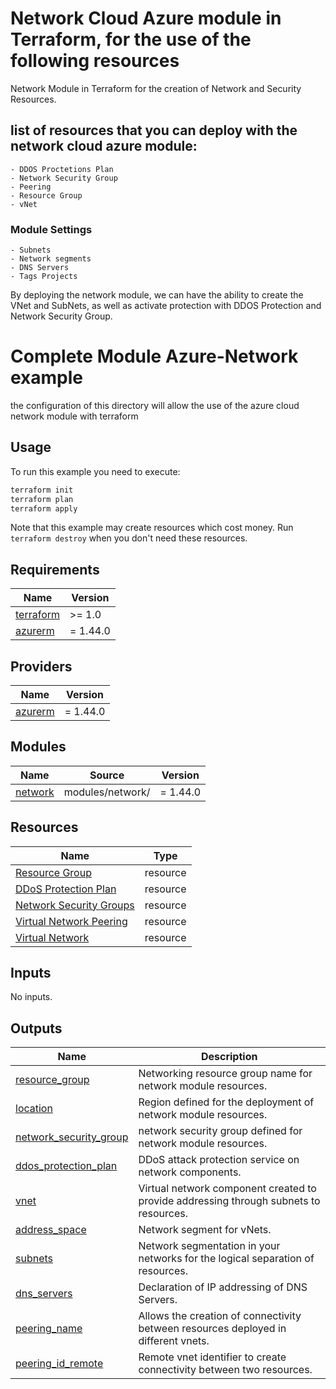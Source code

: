 # Network Cloud Azure module in Terraform, for the use of the following resources

Network Module in Terraform for the creation of Network and Security Resources.

## list of resources that you can deploy with the network cloud azure module:

```
- DDOS Proctetions Plan
- Network Security Group
- Peering
- Resource Group
- vNet 
```
### Module Settings

``` 
- Subnets 
- Network segments
- DNS Servers 
- Tags Projects 
``` 

By deploying the network module, we can have the ability to create the VNet and SubNets, as well as activate protection with DDOS Protection and Network Security Group.

# Complete Module Azure-Network example

the configuration of this directory will allow the use of the azure cloud network module with terraform

## Usage

To run this example you need to execute:

```bash
terraform init
terraform plan
terraform apply
```

Note that this example may create resources which cost money. Run `terraform destroy` when you don't need these resources.

<!-- BEGINNING OF PRE-COMMIT-TERRAFORM DOCS HOOK -->
## Requirements

| Name | Version |
|------|---------|
| <a name="requirement_terraform"></a> [terraform](#requirement\_terraform) | >= 1.0 |
| <a name="requirement_azurerm"></a> [azurerm](#requirement\_azurerm) | = 1.44.0 |

## Providers

| Name | Version |
|------|---------|
| <a name="provider_azurerm"></a> [azurerm](#provider\_azurerm) | = 1.44.0 |

## Modules

| Name | Source | Version |
|------|--------|---------|
| <a name="module_network"></a> [network](#module\_network) | modules/network/ | = 1.44.0 |

## Resources

| Name | Type |
|------|------|
| [Resource Group](https://registry.terraform.io/providers/hashicorp/azurerm/latest/docs/resources/resource_group) | resource |
| [DDoS Protection Plan](https://registry.terraform.io/providers/hashicorp/azurerm/latest/docs/resources/network_ddos_protection_plan) | resource |
| [Network Security Groups](https://registry.terraform.io/providers/hashicorp/azurerm/latest/docs/resources/network_security_group) | resource |
| [Virtual Network Peering](https://registry.terraform.io/providers/hashicorp/azurerm/latest/docs/resources/virtual_network_peering) | resource |
| [Virtual Network](https://registry.terraform.io/providers/hashicorp/azurerm/latest/docs/resources/virtual_network) | resource |

## Inputs

No inputs.

## Outputs

| Name | Description |
|------|-------------|
| <a name="resource_group"></a> [resource_group](#resource_group) | Networking resource group name for network module resources. |
| <a name="location"></a> [location](#location) | Region defined for the deployment of network module resources. |
| <a name="network_security_group"></a> [network_security_group](#network_security_group) | network security group defined for network module resources. |
| <a name="ddos_protection_plan"></a> [ddos_protection_plan](#ddos_protection_plan) | DDoS attack protection service on network components. |
| <a name="vnet"></a> [vnet](#vnet) | Virtual network component created to provide addressing through subnets to resources. |
| <a name="address_space"></a> [address_space](#address_space) | Network segment for vNets. |
| <a name="subnets"></a> [subnets](#subnets) | Network segmentation in your networks for the logical separation of resources. |
| <a name="dns_servers"></a> [dns_servers](#dns_servers) | Declaration of IP addressing of DNS Servers. |
| <a name="peering_name"></a> [peering_name](#peering_name) | Allows the creation of connectivity between resources deployed in different vnets. |
| <a name="peering_id_remote"></a> [peering_id_remote](#peering_id_remote) | Remote vnet identifier to create connectivity between two resources. |
<!-- END OF PRE-COMMIT-TERRAFORM DOCS HOOK -->

